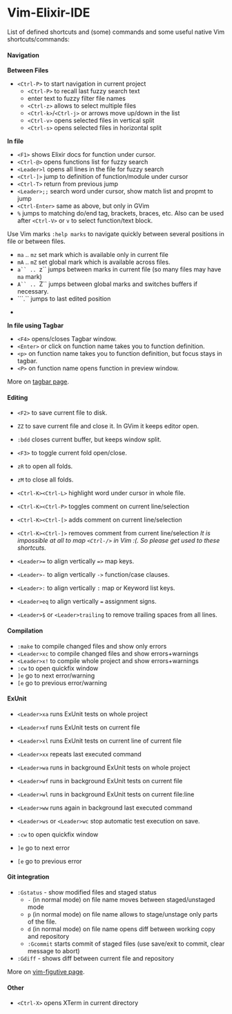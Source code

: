 

# Vim-Elixir-IDE

List of defined shortcuts and (some) commands and some useful native Vim
shortcuts/commands:

#### Navigation
 **Between Files**
 * `<Ctrl-P>` to start navigation in current project
    * `<Ctrl-P>` to recall last fuzzy search text
    * enter text to fuzzy filter file names
    * `<Ctrl-z>` allows to select multiple files
    * `<Ctrl-k>`/`<Ctrl-j>` or arrows move up/down in the list
    * `<Ctrl-v>` opens selected files in vertical split
    * `<Ctrl-s>` opens selected files in horizontal split

 **In file**
 * `<F1>` shows Elixir docs for function under cursor.
 * `<Ctrl-@>` opens functions list for fuzzy search
 * `<Leader>l` opens all lines in the file for fuzzy search
 * `<Ctrl-]>` jump to definition of function/module under cursor
 * `<Ctrl-T>` return from previous jump
 * `<Leader>;;` search word under cursor, show match list and propmt to jump
 * `<Ctrl-Enter>` same as above, but only in GVim
 * `%` jumps to matching do/end tag, brackets, braces, etc. Also can be used
   after `<Ctrl-V>` or `v` to select function/text block.

 Use Vim marks `:help marks` to navigate quickly between several positions in
 file or between files.

 * `ma` .. `mz` set mark which is available only in current file
 * `mA` .. `mZ` set global mark which is available across files.
 * ```a`` .. ```z`` jumps between marks in current file (so many files may have `ma` mark)
 * ```A`` .. ```Z`` jumps between global marks and switches buffers if necessary.
 * ```.`` jumps to last edited position
 * ```````` jumps to position before last jump (basically jumps between 2 positions)

 **In file using Tagbar**

 * `<F4>` opens/closes Tagbar window.
 * `<Enter>` or click on function name takes you to function definition.
 * `<p>` on function name takes you to function definition, but focus stays in tagbar.
 * `<P>` on function name opens function in preview window.

 More on [tagbar page](https://majutsushi.github.io/tagbar/).

#### Editing
 * `<F2>` to save current file to disk.
 * `ZZ` to save current file and close it. In GVim it keeps editor open.
 * `:bdd` closes current buffer, but keeps window split.
 * `<F3>` to toggle current fold open/close.
 * `zR` to open all folds.
 * `zM` to close all folds.
 * `<Ctrl-K><Ctrl-L>` highlight word under cursor in whole file.
 
 * `<Ctrl-K><Ctrl-P>` toggles comment on current line/selection
 * `<Ctrl-K><Ctrl-[>` adds comment on current line/selection
 * `<Ctrl-K><Ctrl-]>` removes comment from current line/selection
 *It is impossible at all to map `<Ctrl-/>` in Vim :(. So please get used to these shortcuts.*

 * `<Leader>=` to align vertically `=>` map keys.
 * `<Leader>-` to align vertically `->` function/case clauses.
 * `<Leader>:` to align vertically `:` map or Keyword list keys.
 * `<Leader>eq` to align vertically `=` assignment signs.

 * `<Leader>$` or `<Leader>trailing` to remove trailing spaces from all lines.

#### Compilation
 * `:make` to compile changed files and show only errors
 * `<Leader>xc` to compile changed files and show errors+warnings
 * `<Leader>x!` to compile whole project and show errors+warnings
 * `:cw` to open quickfix window
 * `]e` go to next error/warning
 * `[e` go to previous error/warning

#### ExUnit

 * `<Leader>xa` runs ExUnit tests on whole project
 * `<Leader>xf` runs ExUnit tests on current file
 * `<Leader>xl` runs ExUnit tests on current line of current file
 * `<Leader>xx` repeats last executed command

 * `<Leader>wa` runs in background ExUnit tests on whole project
 * `<Leader>wf` runs in background ExUnit tests on current file
 * `<Leader>wl` runs in background ExUnit tests on current file:line
 * `<Leader>ww` runs again in background last executed command
 * `<Leader>ws` or `<Leader>wc` stop automatic test execution on save.

 * `:cw` to open quickfix window
 * `]e` go to next error
 * `[e` go to previous error

#### Git integration
 * `:Gstatus` - show modified files and staged status
    * `-` (in normal mode) on file name moves between staged/unstaged mode
    * `p` (in normal mode) on file name allows to stage/unstage only parts of the file.
    * `d` (in normal mode) on file name opens diff between working copy and repository
    * `:Gcommit` starts commit of staged files (use save/exit to commit, clear
        message to abort)
 * `:Gdiff` - shows diff between current file and repository

 More on [vim-figutive page](https://github.com/tpope/vim-fugitive).

#### Other

 * `<Ctrl-X>` opens XTerm in current directory
